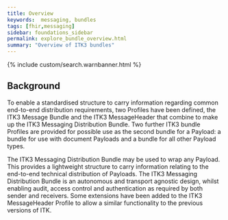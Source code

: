 ```yaml
---
title: Overview
keywords:  messaging, bundles
tags: [fhir,messaging]
sidebar: foundations_sidebar
permalink: explore_bundle_overview.html
summary: "Overview of ITK3 bundles"
---
```


{% include custom/search.warnbanner.html %}

## Background ##
To enable a standardised structure to carry information regarding common end-to-end distribution requirements, two Profiles have been defined, the ITK3 Message Bundle and the ITK3 MessageHeader that combine to make up the ITK3 Messaging Distribution Bundle. Two further ITK3 bundle Profiles are provided for possible use as the second bundle for a Payload: a bundle for use with document Payloads and a bundle for all other Payload types. 

The ITK3 Messaging Distribution Bundle may be used to wrap any Payload. This provides a lightweight structure to carry information relating to the end-to-end technical distribution of Payloads.
The ITK3 Messaging Distribution Bundle is an autonomous and transport agnostic design, whilst enabling audit, access control and authentication as required by both sender and receivers. Some extensions have been added to the ITK3 MessageHeader Profile to allow a similar functionality to the previous versions of ITK. 



